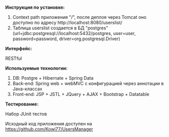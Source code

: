 **Инструкция по установке:**

1) Context path приложения "/", после деплоя через Tomcat оно доступно по адресу http://localhost:8080/userslist/
2) Таблица userslist создается в БД "postgres" (url=jdbc:postgresql://localhost:5432/postgres, user=user, password=password, driver=org.postgresql.Driver)

**Интерфейс:**

RESTful

**Используемые технологии:**

1) DB: Postgre + Hibernate + Spring Data
2) Back-end: Spring web + webMVC с конфигурацией через аннотации в Java-классах
3) Front-end: JSP + JSTL + JQuery + AJAX + Bootstrap + Datatable

**Тестирование:**

Набор JUnit тестов

Исходный код приложения доступен на https://github.com/Kowi77/UsersManager

